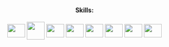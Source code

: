 <h4 align="center"> Skills: </h4>
<div style="display: inline_block" align="center">
 <img align="center" height="30" width="40" src="https://cdn.jsdelivr.net/gh/devicons/devicon/icons/postgresql/postgresql-plain.svg" />
 <img align="center" height="40" width="40" src="https://cdn.jsdelivr.net/gh/devicons/devicon/icons/java/java-original-wordmark.svg" />
 <img align="center" height="30" width="40" src="https://cdn.jsdelivr.net/gh/devicons/devicon/icons/spring/spring-original.svg" />
 <img align="center" height="30" width="40" src="https://cdn.jsdelivr.net/gh/devicons/devicon/icons/javascript/javascript-plain.svg" />
 <img align="center" height="30" width="40" src="https://cdn.jsdelivr.net/gh/devicons/devicon/icons/angularjs/angularjs-plain.svg" />
 <img align="center" height="30" width="40" src="https://cdn.jsdelivr.net/gh/devicons/devicon/icons/html5/html5-original.svg" />
 <img align="center" height="30" width="40" src="https://cdn.jsdelivr.net/gh/devicons/devicon/icons/css3/css3-original.svg" />
 <img align="center" height="30" width="40" src="https://cdn.jsdelivr.net/gh/devicons/devicon/icons/csharp/csharp-original.svg" />
